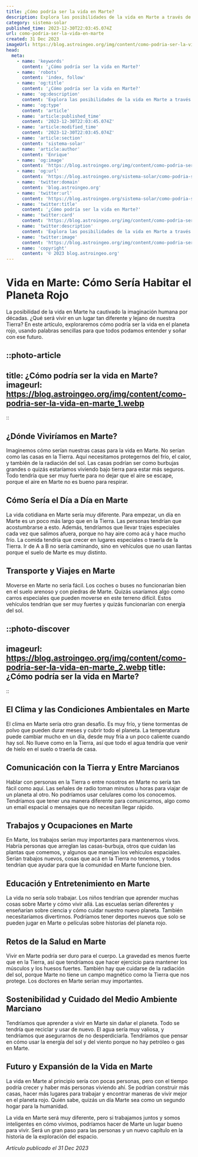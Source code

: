 ```yaml
---
title: ¿Cómo podría ser la vida en Marte?
description: Explora las posibilidades de la vida en Marte a través de la ciencia y la astrobiología; condiciones, retos y el futuro de la colonización marciana.
category: sistema-solar
published_time: 2023-12-30T22:03:45.074Z
url: como-podria-ser-la-vida-en-marte
created: 31 Dec 2023
imageUrl: https://blog.astroingeo.org/img/content/como-podria-ser-la-vida-en-marte_1.webp
head:
  meta:
    - name: 'keywords'
      content: '¿Cómo podría ser la vida en Marte?'
    - name: 'robots'
      content: 'index, follow'
    - name: 'og:title'
      content: '¿Cómo podría ser la vida en Marte?'
    - name: 'og:description'
      content: 'Explora las posibilidades de la vida en Marte a través de la ciencia y la astrobiología; condiciones, retos y el futuro de la colonización marciana.'
    - name: 'og:type'
      content: 'article'
    - name: 'article:published_time'
      content: '2023-12-30T22:03:45.074Z'
    - name: 'article:modified_time'
      content: '2023-12-30T22:03:45.074Z'
    - name: 'article:section'
      content: 'sistema-solar'
    - name: 'article:author'
      content: 'Enrique'
    - name: 'og:image'
      content: 'https://blog.astroingeo.org/img/content/como-podria-ser-la-vida-en-marte_1.webp'
    - name: 'og:url'
      content: 'https://blog.astroingeo.org/sistema-solar/como-podria-ser-la-vida-en-marte'
    - name: 'twitter:domain'
      content: 'blog.astroingeo.org'
    - name: 'twitter:url'
      content: 'https://blog.astroingeo.org/sistema-solar/como-podria-ser-la-vida-en-marte'
    - name: 'twitter:title'
      content: '¿Cómo podría ser la vida en Marte?'
    - name: 'twitter:card'
      content: 'https://blog.astroingeo.org/img/content/como-podria-ser-la-vida-en-marte_1.webp'
    - name: 'twitter:description'
      content: 'Explora las posibilidades de la vida en Marte a través de la ciencia y la astrobiología; condiciones, retos y el futuro de la colonización marciana.'
    - name: 'twitter:image'
      content: 'https://blog.astroingeo.org/img/content/como-podria-ser-la-vida-en-marte_1.webp'
    - name: 'copyright'
      content: '© 2023 blog.astroingeo.org'
---
```

# Vida en Marte: Cómo Sería Habitar el Planeta Rojo

La posibilidad de la vida en Marte ha cautivado la imaginación humana por décadas. ¿Qué será vivir en un lugar tan diferente y lejano de nuestra Tierra? En este artículo, exploraremos cómo podría ser la vida en el planeta rojo, usando palabras sencillas para que todos podamos entender y soñar con ese futuro.

::photo-article
---
title: ¿Cómo podría ser la vida en Marte?
imageurl: https://blog.astroingeo.org/img/content/como-podria-ser-la-vida-en-marte_1.webp
---
::

## ¿Dónde Viviríamos en Marte?

Imaginemos cómo serían nuestras casas para la vida en Marte. No serían como las casas en la Tierra. Aquí necesitamos protegernos del frío, el calor, y también de la radiación del sol. Las casas podrían ser como burbujas grandes o quizás estaríamos viviendo bajo tierra para estar más seguros. Todo tendría que ser muy fuerte para no dejar que el aire se escape, porque el aire en Marte no es bueno para respirar.

## Cómo Sería el Día a Día en Marte

La vida cotidiana en Marte sería muy diferente. Para empezar, un día en Marte es un poco más largo que en la Tierra. Las personas tendrían que acostumbrarse a esto. Además, tendríamos que llevar trajes especiales cada vez que salimos afuera, porque no hay aire como acá y hace mucho frío. La comida tendría que crecer en lugares especiales o traerla de la Tierra. Ir de A a B no sería caminando, sino en vehículos que no usan llantas porque el suelo de Marte es muy distinto.

## Transporte y Viajes en Marte

Moverse en Marte no sería fácil. Los coches o buses no funcionarían bien en el suelo arenoso y con piedras de Marte. Quizás usaríamos algo como carros especiales que pueden moverse en este terreno difícil. Estos vehículos tendrían que ser muy fuertes y quizás funcionarían con energía del sol.


::photo-discover
---
imageurl: https://blog.astroingeo.org/img/content/como-podria-ser-la-vida-en-marte_2.webp
title: ¿Cómo podría ser la vida en Marte?
---
::

## El Clima y las Condiciones Ambientales en Marte

El clima en Marte sería otro gran desafío. Es muy frío, y tiene tormentas de polvo que pueden durar meses y cubrir todo el planeta. La temperatura puede cambiar mucho en un día, desde muy fría a un poco caliente cuando hay sol. No llueve como en la Tierra, así que todo el agua tendría que venir de hielo en el suelo o traerla de casa.

## Comunicación con la Tierra y Entre Marcianos

Hablar con personas en la Tierra o entre nosotros en Marte no sería tan fácil como aquí. Las señales de radio toman minutos u horas para viajar de un planeta al otro. No podríamos usar celulares como los conocemos. Tendríamos que tener una manera diferente para comunicarnos, algo como un email espacial o mensajes que no necesitan llegar rápido.

## Trabajos y Ocupaciones en Marte

En Marte, los trabajos serían muy importantes para mantenernos vivos. Habría personas que arreglan las casas-burbuja, otros que cuidan las plantas que comemos, y algunos que manejan los vehículos espaciales. Serían trabajos nuevos, cosas que acá en la Tierra no tenemos, y todos tendrían que ayudar para que la comunidad en Marte funcione bien.

## Educación y Entretenimiento en Marte

La vida no sería solo trabajar. Los niños tendrían que aprender muchas cosas sobre Marte y cómo vivir allá. Las escuelas serían diferentes y enseñarían sobre ciencia y cómo cuidar nuestro nuevo planeta. También necesitaríamos divertirnos. Podríamos tener deportes nuevos que solo se pueden jugar en Marte o películas sobre historias del planeta rojo.

## Retos de la Salud en Marte

Vivir en Marte podría ser duro para el cuerpo. La gravedad es menos fuerte que en la Tierra, así que tendríamos que hacer ejercicio para mantener los músculos y los huesos fuertes. También hay que cuidarse de la radiación del sol, porque Marte no tiene un campo magnético como la Tierra que nos protege. Los doctores en Marte serían muy importantes.

## Sostenibilidad y Cuidado del Medio Ambiente Marciano

Tendríamos que aprender a vivir en Marte sin dañar el planeta. Todo se tendría que reciclar y usar de nuevo. El agua sería muy valiosa, y tendríamos que asegurarnos de no desperdiciarla. Tendríamos que pensar en cómo usar la energía del sol y del viento porque no hay petróleo o gas en Marte.

## Futuro y Expansión de la Vida en Marte

La vida en Marte al principio sería con pocas personas, pero con el tiempo podría crecer y haber más personas viviendo ahí. Se podrían construir más casas, hacer más lugares para trabajar y encontrar maneras de vivir mejor en el planeta rojo. Quién sabe, quizás un día Marte sea como un segundo hogar para la humanidad.

La vida en Marte será muy diferente, pero si trabajamos juntos y somos inteligentes en cómo vivimos, podríamos hacer de Marte un lugar bueno para vivir. Será un gran paso para las personas y un nuevo capítulo en la historia de la exploración del espacio.

_Artículo publicado el 31 Dec 2023_